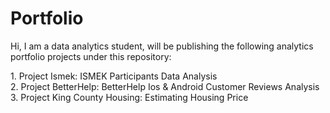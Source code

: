 # Portfolio
Hi, I am a data analytics student, will be publishing the following analytics portfolio projects under this repository: 
<p>
1. Project Ismek: ISMEK Participants Data Analysis
<br>
2. Project BetterHelp: BetterHelp Ios & Android Customer Reviews Analysis
<br>
3. Project King County Housing: Estimating Housing Price 
<p/>
